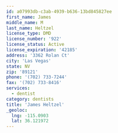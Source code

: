 ```yaml
---
id: a07993db-c3ab-4939-b636-13bd845827ee
first_name: James
middle_name: M
last_name: Heltzel
license_type: DMD
license_number: '922'
license_status: Active
license_expiration: '42185'
address: '3362 Rolan Ct'
city: 'Las Vegas'
state: NV
zip: '89121'
phone: '(702) 733-7244'
fax: '(702) 733-8416'
services:
  - dentist
category: dentists
title: 'James Heltzel'
_geoloc:
  lng: -115.0903
  lat: 36.121972
---
```


